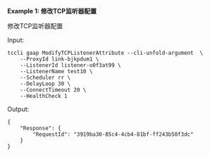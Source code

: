 **Example 1: 修改TCP监听器配置**

修改TCP监听器配置

Input: 

```
tccli gaap ModifyTCPListenerAttribute --cli-unfold-argument  \
    --ProxyId link-bjkpdum1 \
    --ListenerId listener-o0f3at99 \
    --ListenerName test10 \
    --Scheduler rr \
    --DelayLoop 30 \
    --ConnectTimeout 20 \
    --HealthCheck 1
```

Output: 
```
{
    "Response": {
        "RequestId": "3919ba30-85c4-4cb4-81bf-ff243b50f3dc"
    }
}
```

